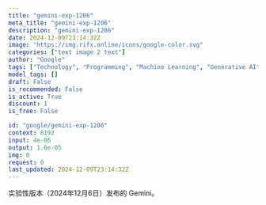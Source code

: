```yaml
---
title: "gemini-exp-1206"
meta_title: "gemini-exp-1206"
description: "gemini-exp-1206"
date: 2024-12-09T23:14:32Z
image: "https://img.rifx.online/icons/google-color.svg"
categories: ["text image 2 text"]
author: "Google"
tags: ["Technology", "Programming", "Machine Learning", "Generative AI", "Chatbots"]
model_tags: []
draft: False
is_recommended: False
is_active: True
discount: 1
is_free: False

id: "google/gemini-exp-1206"
context: 8192
input: 4e-06
output: 1.6e-05
img: 0
request: 0
last_updated: 2024-12-09T23:14:32Z
---
```


实验性版本（2024年12月6日）发布的 Gemini。

